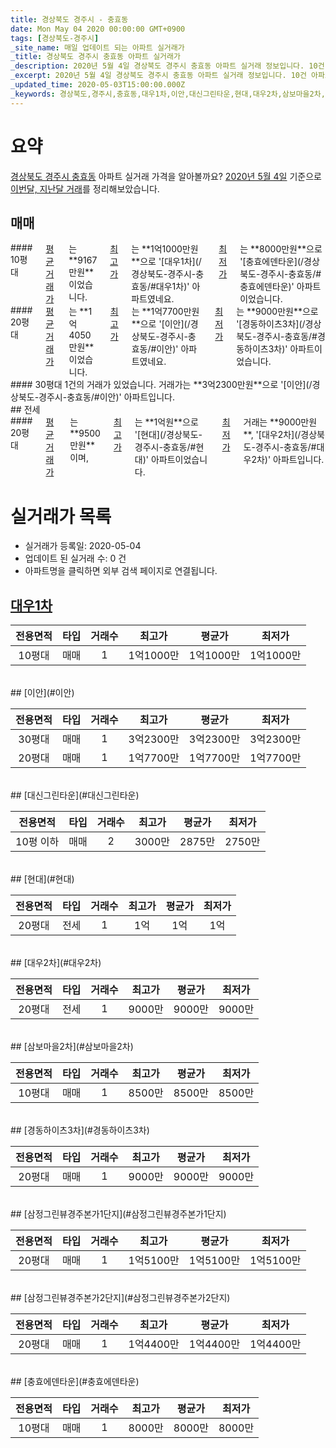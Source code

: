 ```yaml
---
title: 경상북도 경주시 - 충효동
date: Mon May 04 2020 00:00:00 GMT+0900
tags: [경상북도-경주시]
_site_name: 매일 업데이트 되는 아파트 실거래가
_title: 경상북도 경주시 충효동 아파트 실거래가
_description: 2020년 5월 4일 경상북도 경주시 충효동 아파트 실거래 정보입니다. 10건 아파트 정보가 있습니다.
_excerpt: 2020년 5월 4일 경상북도 경주시 충효동 아파트 실거래 정보입니다. 10건 아파트 정보가 있습니다.
_updated_time: 2020-05-03T15:00:00.000Z
_keywords: 경상북도,경주시,충효동,대우1차,이안,대신그린타운,현대,대우2차,삼보마을2차,경동하이츠3차,삼정그린뷰경주본가1단지,삼정그린뷰경주본가2단지,충효에덴타운
---
```





# 요약
<ins>경상북도 경주시 충효동</ins> 아파트 실거래 가격을 알아볼까요? <ins>2020년 5월 4일</ins> 기준으로 <ins>이번달, 지난달 거래</ins>를 정리해보았습니다.

## 매매
<div class="container">
<div class="six columns" markdown="1">
#### 10평대
<ins>평균 거래가</ins>는 **9167만원**이었습니다. <ins>최고가</ins>는 **1억1000만원**으로 '[대우1차](/경상북도-경주시-충효동/#대우1차)' 아파트였네요. <ins>최저가</ins>는 **8000만원**으로 '[충효에덴타운](/경상북도-경주시-충효동/#충효에덴타운)' 아파트이었습니다.
</div>
<div class="six columns" markdown="1">
#### 20평대
<ins>평균 거래가</ins>는 **1억4050만원**이었습니다. <ins>최고가</ins>는 **1억7700만원**으로 '[이안](/경상북도-경주시-충효동/#이안)' 아파트였네요. <ins>최저가</ins>는 **9000만원**으로 '[경동하이츠3차](/경상북도-경주시-충효동/#경동하이츠3차)' 아파트이었습니다.
</div>
</div>
<div class="container">
<div class="twelve columns" markdown="1">
#### 30평대
1건의 거래가 있었습니다. 거래가는 **3억2300만원**으로 '[이안](/경상북도-경주시-충효동/#이안)' 아파트입니다.
</div>
</div>
## 전세
<div class="container">
<div class="twelve columns" markdown="1">
#### 20평대
<ins>평균 거래가</ins>는 **9500만원**이며, <ins>최고가</ins>는 **1억원**으로 '[현대](/경상북도-경주시-충효동/#현대)' 아파트이었습니다. <ins>최저가</ins> 거래는 **9000만원**, '[대우2차](/경상북도-경주시-충효동/#대우2차)' 아파트입니다.
</div>
</div>



# 실거래가 목록
- 실거래가 등록일: 2020-05-04
- 업데이트 된 실거래 수: 0 건
- 아파트명을 클릭하면 외부 검색 페이지로 연결됩니다.

## [대우1차](#대우1차)

|전용면적|타입|거래수|최고가|평균가|최저가|
|:---:|:---:|:---:|:---:|:---:|:---:|
|10평대|<span class="deal-type-1">매매</span>|1|1억1000만|1억1000만|1억1000만|

<br/>
## [이안](#이안)

|전용면적|타입|거래수|최고가|평균가|최저가|
|:---:|:---:|:---:|:---:|:---:|:---:|
|30평대|<span class="deal-type-1">매매</span>|1|3억2300만|3억2300만|3억2300만|
|20평대|<span class="deal-type-1">매매</span>|1|1억7700만|1억7700만|1억7700만|

<br/>
## [대신그린타운](#대신그린타운)

|전용면적|타입|거래수|최고가|평균가|최저가|
|:---:|:---:|:---:|:---:|:---:|:---:|
|10평 이하|<span class="deal-type-1">매매</span>|2|3000만|2875만|2750만|

<br/>
## [현대](#현대)

|전용면적|타입|거래수|최고가|평균가|최저가|
|:---:|:---:|:---:|:---:|:---:|:---:|
|20평대|<span class="deal-type-2">전세</span>|1|1억|1억|1억|

<br/>
## [대우2차](#대우2차)

|전용면적|타입|거래수|최고가|평균가|최저가|
|:---:|:---:|:---:|:---:|:---:|:---:|
|20평대|<span class="deal-type-2">전세</span>|1|9000만|9000만|9000만|

<br/>
## [삼보마을2차](#삼보마을2차)

|전용면적|타입|거래수|최고가|평균가|최저가|
|:---:|:---:|:---:|:---:|:---:|:---:|
|10평대|<span class="deal-type-1">매매</span>|1|8500만|8500만|8500만|

<br/>
## [경동하이츠3차](#경동하이츠3차)

|전용면적|타입|거래수|최고가|평균가|최저가|
|:---:|:---:|:---:|:---:|:---:|:---:|
|20평대|<span class="deal-type-1">매매</span>|1|9000만|9000만|9000만|

<br/>
## [삼정그린뷰경주본가1단지](#삼정그린뷰경주본가1단지)

|전용면적|타입|거래수|최고가|평균가|최저가|
|:---:|:---:|:---:|:---:|:---:|:---:|
|20평대|<span class="deal-type-1">매매</span>|1|1억5100만|1억5100만|1억5100만|

<br/>
## [삼정그린뷰경주본가2단지](#삼정그린뷰경주본가2단지)

|전용면적|타입|거래수|최고가|평균가|최저가|
|:---:|:---:|:---:|:---:|:---:|:---:|
|20평대|<span class="deal-type-1">매매</span>|1|1억4400만|1억4400만|1억4400만|

<br/>
## [충효에덴타운](#충효에덴타운)

|전용면적|타입|거래수|최고가|평균가|최저가|
|:---:|:---:|:---:|:---:|:---:|:---:|
|10평대|<span class="deal-type-1">매매</span>|1|8000만|8000만|8000만|

<br/>



